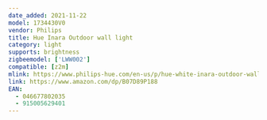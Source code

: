 ```yaml
---
date_added: 2021-11-22
model: 1734430V0
vendor: Philips
title: Hue Inara Outdoor wall light
category: light
supports: brightness
zigbeemodel: ['LWW002']
compatible: [z2m]
mlink: https://www.philips-hue.com/en-us/p/hue-white-inara-outdoor-wall-light/1734430V0
link: https://www.amazon.com/dp/B07D89P188
EAN: 
  - 046677802035
  - 915005629401
---
```


